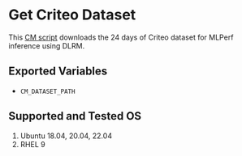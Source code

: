 # Get Criteo Dataset
This [CM script](https://github.com/mlcommons/ck/blob/master/cm/docs/tutorial-scripts.md) downloads the 24 days of Criteo dataset for MLPerf inference using DLRM.

## Exported Variables
* `CM_DATASET_PATH`

## Supported and Tested OS
1. Ubuntu 18.04, 20.04, 22.04
2. RHEL 9
